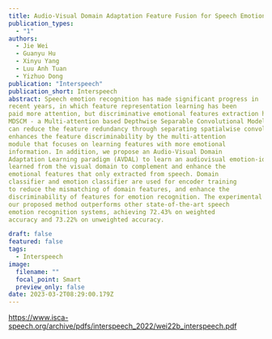 ```yaml
---
title: Audio-Visual Domain Adaptation Feature Fusion for Speech Emotion Recognition
publication_types:
  - "1"
authors:
  - Jie Wei
  - Guanyu Hu
  - Xinyu Yang
  - Luu Anh Tuan
  - Yizhuo Dong
publication: "Interspeech"
publication_short: Interspeech
abstract: Speech emotion recognition has made significant progress in
recent years, in which feature representation learning has been
paid more attention, but discriminative emotional features extraction has remained unresolved. In this paper, we propose
MDSCM - a Multi-attention based Depthwise Separable Convolutional Model for speech emotional feature extraction that
can reduce the feature redundancy through separating spatialwise convolution and channel-wise convolution. MDSCM also
enhances the feature discriminability by the multi-attention
module that focuses on learning features with more emotional
information. In addition, we propose an Audio-Visual Domain
Adaptation Learning paradigm (AVDAL) to learn an audiovisual emotion-identity space. A shared audio-visual representation encoder is built to transfer the emotional knowledge
learned from the visual domain to complement and enhance the
emotional features that only extracted from speech. Domain
classifier and emotion classifier are used for encoder training
to reduce the mismatching of domain features, and enhance the
discriminability of features for emotion recognition. The experimental results on the IEMOCAP dataset demonstrate that
our proposed method outperforms other state-of-the-art speech
emotion recognition systems, achieving 72.43% on weighted
accuracy and 73.22% on unweighted accuracy.

draft: false
featured: false
tags:
  - Interspeech
image:
  filename: ""
  focal_point: Smart
  preview_only: false
date: 2023-03-2T08:29:00.179Z
---
```

https://www.isca-speech.org/archive/pdfs/interspeech_2022/wei22b_interspeech.pdf